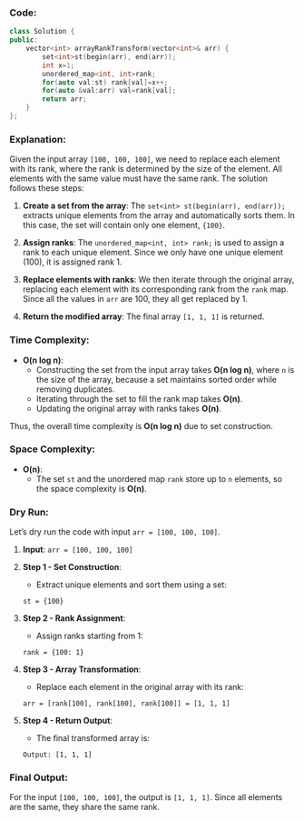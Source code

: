 ### Code:
```cpp
class Solution {
public:
    vector<int> arrayRankTransform(vector<int>& arr) {
        set<int>st(begin(arr), end(arr));
        int x=1;
        unordered_map<int, int>rank;
        for(auto val:st) rank[val]=x++;
        for(auto &val:arr) val=rank[val];
        return arr;
    }
};
```


### Explanation:

Given the input array `[100, 100, 100]`, we need to replace each element with its rank, where the rank is determined by the size of the element. All elements with the same value must have the same rank. The solution follows these steps:

1. **Create a set from the array**: The `set<int> st(begin(arr), end(arr));` extracts unique elements from the array and automatically sorts them. In this case, the set will contain only one element, `{100}`.
   
2. **Assign ranks**: The `unordered_map<int, int> rank;` is used to assign a rank to each unique element. Since we only have one unique element (100), it is assigned rank 1.

3. **Replace elements with ranks**: We then iterate through the original array, replacing each element with its corresponding rank from the `rank` map. Since all the values in `arr` are 100, they all get replaced by 1.

4. **Return the modified array**: The final array `[1, 1, 1]` is returned.

### Time Complexity:

- **O(n log n)**: 
  - Constructing the set from the input array takes **O(n log n)**, where `n` is the size of the array, because a set maintains sorted order while removing duplicates.
  - Iterating through the set to fill the rank map takes **O(n)**.
  - Updating the original array with ranks takes **O(n)**.
  
Thus, the overall time complexity is **O(n log n)** due to set construction.

### Space Complexity:

- **O(n)**: 
  - The set `st` and the unordered map `rank` store up to `n` elements, so the space complexity is **O(n)**.
 

### Dry Run:

Let’s dry run the code with input `arr = [100, 100, 100]`.

1. **Input**: `arr = [100, 100, 100]`
   
2. **Step 1 - Set Construction**: 
   - Extract unique elements and sort them using a set:
   ```
   st = {100}
   ```

3. **Step 2 - Rank Assignment**: 
   - Assign ranks starting from 1:
   ```
   rank = {100: 1}
   ```

4. **Step 3 - Array Transformation**: 
   - Replace each element in the original array with its rank:
   ```
   arr = [rank[100], rank[100], rank[100]] = [1, 1, 1]
   ```

5. **Step 4 - Return Output**: 
   - The final transformed array is:
   ```
   Output: [1, 1, 1]
   ```

### Final Output:
For the input `[100, 100, 100]`, the output is `[1, 1, 1]`. Since all elements are the same, they share the same rank.
